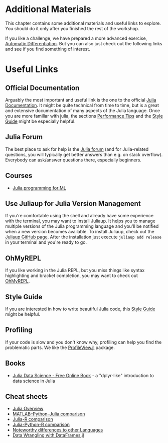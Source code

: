 # Additional Materials

This chapter contains some additional materials and useful links to explore.
You should do it only after you finished the rest of the workshop.

If you like a challenge, we have prepared a more advanced exercise, [Automatic Differentiation](@ref).
But you can also just check out the following links and see if you find something of interest.
# Useful Links

## Official Documentation

Arguably the most important and useful link is the one to the official [Julia Documentation](https://docs.julialang.org/en/v1/). It might be quite technical from time to time, but is a great and extensive documentation of many aspects of the Julia language. Once you are more familiar with julia, the sections [Performance Tips](https://docs.julialang.org/en/v1/manual/performance-tips/) and the [Style Guide](https://docs.julialang.org/en/v1/manual/style-guide/) might be especially helpful.

## Julia Forum

The best place to ask for help is the [Julia forum](https://discourse.julialang.org/) (and for Julia-related questions, you will typically get better answers than e.g. on stack overflow). Everybody can ask/answer questions there, especially beginners.

## Courses
- [Julia programming for ML](https://adrhill.github.io/julia-ml-course/)

## Use Juliaup for Julia Version Management

If you're comfortable using the shell and already have some experience with the terminal, you may want to install Juliaup.
It helps you to manage multiple versions of the Julia programming language and you'll be notified when a new version becomes available.
To install Juliaup, check out the [Juliaup GitHub page](https://github.com/JuliaLang/juliaup).
After the installation just execute `juliaup add release` in your terminal and you're ready to go.

## OhMyREPL

If you like working in the Julia REPL, but you miss things like syntax highlighting and bracket completion, you may want to check out [OhMyREPL](https://github.com/KristofferC/OhMyREPL.jl).

## Style Guide

If you are interested in how to write beautiful Julia code, this [Style Guide](https://github.com/invenia/BlueStyle) might be helpful.

## Profiling
If your code is slow and you don't know why, profiling can help you find the problematic parts.
We like the [ProfileView.jl](https://github.com/timholy/ProfileView.jl) package.

## Books
- [Julia Data Science - Free Online Book](https://juliadatascience.io) -  a "dplyr-like" introduction to data science in Julia

## Cheat sheets
- [Julia Overview](https://cheatsheet.juliadocs.org/)
- [MATLAB–Python–Julia comparison](https://cheatsheets.quantecon.org/)
- [Julia-R comparison](https://teramonagi.github.io/julia-r-cheat-sheet/)
- [Julia-Python-R comparison](https://github.com/sswatson/cheatsheets/blob/master/jpr-cheatsheet.pdf)
- [Noteworthy differences to other Languages](https://docs.julialang.org/en/v1/manual/noteworthy-differences/)
- [Data Wrangling with DataFrames.jl](https://ahsmart.com/assets/pages/data-wrangling-with-data-frames-jl-cheat-sheet/DataFramesCheatSheet_v1.x_rev1.pdf)

